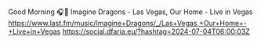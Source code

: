 Good Morning 🎧🎵 Imagine Dragons - Las Vegas, Our Home - Live in Vegas  https://www.last.fm/music/Imagine+Dragons/_/Las+Vegas,+Our+Home+-+Live+in+Vegas https://social.dfaria.eu/?hashtag=2024-07-04T06:00:03Z